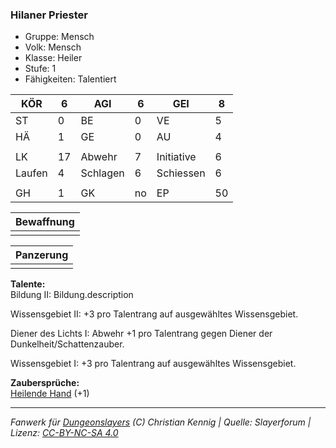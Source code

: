 ### Hilaner Priester  
- Gruppe: Mensch  
- Volk: Mensch  
- Klasse: Heiler  
- Stufe: 1  
- Fähigkeiten: Talentiert  


| KÖR | 6 | AGI | 6 | GEI | 8 |
| --- | --- | --- | --- | --- | --- |
| ST | 0 | BE | 0 | VE | 5 |
| HÄ | 1 | GE | 0 | AU | 4 |
|  |  |  |  |  |  |
| LK | 17 | Abwehr | 7 | Initiative | 6 |
| Laufen | 4 | Schlagen | 6 | Schiessen | 6 |
|  |  |  |  |  |  |
| GH | 1 | GK | no | EP | 50 |


| Bewaffnung |
| --- |
|  |


| Panzerung |
| --- |
|  |


**Talente:**  
Bildung II: Bildung.description

Wissensgebiet II: +3 pro Talentrang auf ausgewähltes Wissensgebiet.

Diener des Lichts I: Abwehr +1 pro Talentrang gegen Diener der Dunkelheit/Schattenzauber.

Wissensgebiet I: +3 pro Talentrang auf ausgewähltes Wissensgebiet.


**Zaubersprüche:**  
[Heilende Hand](/grw/zauber/heilende-hand.md) (+1)




___
*Fanwerk für [Dungeonslayers](https://www.dungeonslayers.net/) (C) Christian Kennig | Quelle: Slayerforum | Lizenz: [CC-BY-NC-SA 4.0](https://creativecommons.org/licenses/by-nc-sa/4.0/deed.de)*
